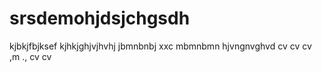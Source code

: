# srsdemohjdsjchgsdh
kjbkjfbjksef
kjhkjghjvjhvhj
jbmnbnbj xxc 
mbmnbmn
hjvngnvghvd cv cv cv
,m .,
cv cv 
